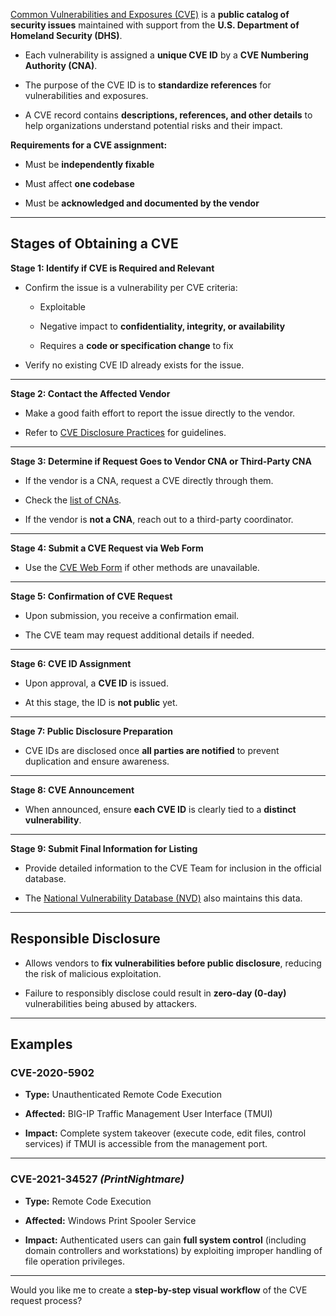 

[Common Vulnerabilities and Exposures (CVE)](https://cve.mitre.org/) is a **public catalog of security issues** maintained with support from the **U.S. Department of Homeland Security (DHS)**.

- Each vulnerability is assigned a **unique CVE ID** by a **CVE Numbering Authority (CNA)**.
    
- The purpose of the CVE ID is to **standardize references** for vulnerabilities and exposures.
    
- A CVE record contains **descriptions, references, and other details** to help organizations understand potential risks and their impact.
    

**Requirements for a CVE assignment:**

- Must be **independently fixable**
    
- Must affect **one codebase**
    
- Must be **acknowledged and documented by the vendor**
    

---

## **Stages of Obtaining a CVE**

**Stage 1: Identify if CVE is Required and Relevant**

- Confirm the issue is a vulnerability per CVE criteria:
    
    - Exploitable
        
    - Negative impact to **confidentiality, integrity, or availability**
        
    - Requires a **code or specification change** to fix
        
- Verify no existing CVE ID already exists for the issue.
    

---

**Stage 2: Contact the Affected Vendor**

- Make a good faith effort to report the issue directly to the vendor.
    
- Refer to [CVE Disclosure Practices](https://cve.mitre.org/cve/researcher_reservation_guidelines#appendix#a) for guidelines.
    

---

**Stage 3: Determine if Request Goes to Vendor CNA or Third-Party CNA**

- If the vendor is a CNA, request a CVE directly through them.
    
- Check the [list of CNAs](https://cve.mitre.org/cve/request_id.html).
    
- If the vendor is **not a CNA**, reach out to a third-party coordinator.
    

---

**Stage 4: Submit a CVE Request via Web Form**

- Use the [CVE Web Form](https://cveform.mitre.org/) if other methods are unavailable.
    

---

**Stage 5: Confirmation of CVE Request**

- Upon submission, you receive a confirmation email.
    
- The CVE team may request additional details if needed.
    

---

**Stage 6: CVE ID Assignment**

- Upon approval, a **CVE ID** is issued.
    
- At this stage, the ID is **not public** yet.
    

---

**Stage 7: Public Disclosure Preparation**

- CVE IDs are disclosed once **all parties are notified** to prevent duplication and ensure awareness.
    

---

**Stage 8: CVE Announcement**

- When announced, ensure **each CVE ID** is clearly tied to a **distinct vulnerability**.
    

---

**Stage 9: Submit Final Information for Listing**

- Provide detailed information to the CVE Team for inclusion in the official database.
    
- The [National Vulnerability Database (NVD)](https://nvd.nist.gov/) also maintains this data.
    

---

## **Responsible Disclosure**

- Allows vendors to **fix vulnerabilities before public disclosure**, reducing the risk of malicious exploitation.
    
- Failure to responsibly disclose could result in **zero-day (0-day)** vulnerabilities being abused by attackers.
    

---

## **Examples**

### **CVE-2020-5902**

- **Type:** Unauthenticated Remote Code Execution
    
- **Affected:** BIG-IP Traffic Management User Interface (TMUI)
    
- **Impact:** Complete system takeover (execute code, edit files, control services) if TMUI is accessible from the management port.
    

---

### **CVE-2021-34527** _(PrintNightmare)_

- **Type:** Remote Code Execution
    
- **Affected:** Windows Print Spooler Service
    
- **Impact:** Authenticated users can gain **full system control** (including domain controllers and workstations) by exploiting improper handling of file operation privileges.
    

---

Would you like me to create a **step-by-step visual workflow** of the CVE request process?